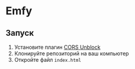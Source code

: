 # Emfy

## Запуск

1. Установите плагин [CORS Unblock](https://chromewebstore.google.com/detail/cors-unblock/hadoojkfknbjgoppkecpgamiajljiief)
2. Клонируйте репозиторий на ваш компьютер
3. Откройте файл `index.html`
